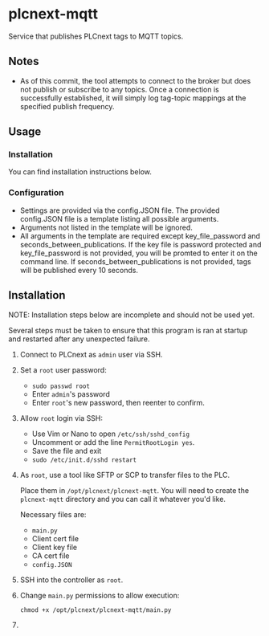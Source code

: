 # plcnext-mqtt
Service that publishes PLCnext tags to MQTT topics.

## Notes
- As of this commit, the tool attempts to connect to the broker but does not publish or subscribe to any topics. Once a connection is successfully established, it will simply log tag-topic mappings at the specified publish frequency.

## Usage

### Installation
You can find installation instructions below.

### Configuration
- Settings are provided via the config.JSON file. The provided config.JSON file is a template listing all possible arguments.
- Arguments not listed in the template will be ignored.
- All arguments in the template are required except key_file_password and seconds_between_publications. If the key file is password protected and key_file_password is not provided, you will be promted to enter it on the command line. If seconds_between_publications is not provided, tags will be published every 10 seconds.


## Installation

NOTE: Installation steps below are incomplete and should not be used yet.

Several steps must be taken to ensure that this program is ran at startup and restarted after any unexpected failure.

1. Connect to PLCnext as `admin` user via SSH.

2. Set a `root` user password:
    - `sudo passwd root`
    - Enter `admin`'s password
    - Enter `root`'s new password, then reenter to confirm.

3. Allow `root` login via SSH:
    - Use Vim or Nano to open `/etc/ssh/sshd_config`
    - Uncomment or add the line `PermitRootLogin yes`.
    - Save the file and exit
    - `sudo /etc/init.d/sshd restart`

4. As `root`, use a tool like SFTP or SCP to transfer files to the PLC. 
    
    Place them in `/opt/plcnext/plcnext-mqtt`. You will need to create the `plcnext-mqtt` directory and you can call it whatever you'd like.
     

    Necessary files are:
    - `main.py`
    - Client cert file
    - Client key file
    - CA cert file
    - `config.JSON`

5. SSH into the controller as `root`.

6. Change `main.py` permissions to allow execution: 

    `chmod +x /opt/plcnext/plcnext-mqtt/main.py`

7. 